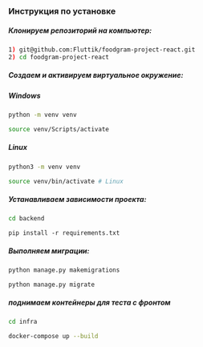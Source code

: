### Инструкция по установке
##### Клонируем репозиторий на компьютер:

```bash
1) git@github.com:Fluttik/foodgram-project-react.git
2) cd foodgram-project-react
```

##### Cоздаем и активируем виртуальное окружение:
##### Windows

```bash
python -m venv venv 
```
```bash
source venv/Scripts/activate 
```

 ##### Linux
```bash
python3 -m venv venv 
```

```bash
source venv/bin/activate # Linux
```
##### Устанавливаем зависимости проекта:

```bash
cd backend
```
```
pip install -r requirements.txt
```

#####  Выполняем миграции:
```bash
python manage.py makemigrations
```
```
python manage.py migrate
```
##### поднимаем контейнеры для теста с фронтом
```bash
cd infra
```

```bash
docker-compose up --build
```